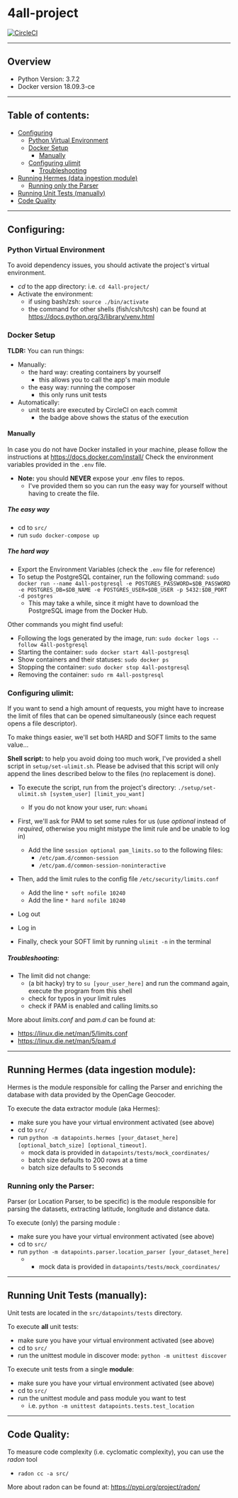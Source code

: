 # 4all-project

[![CircleCI](https://circleci.com/gh/Turao/4all-project/tree/develop.svg?style=svg&circle-token=7f214d329f95bee31c60557f08ac58fbcbe650a4)](https://circleci.com/gh/Turao/4all-project/tree/develop)

---
## Overview

- Python Version: 3.7.2
- Docker version 18.09.3-ce

---
## Table of contents:
- [Configuring](#configuring)
  - [Python Virtual Environment](#python-virtual-environment)
  - [Docker Setup](#docker-setup)
    - [Manually](#manually)
  - [Configuring ulimit](#configuring-ulimit)
    - [Troubleshooting](#troubleshooting)
- [Running Hermes (data ingestion module)](#running-hermes-data-ingestion-module)
  - [Running only the Parser]($running-parser)
- [Running Unit Tests (manually)](#running-unit-tests-manually)
- [Code Quality](#code-quality)

---
## Configuring:

### Python Virtual Environment
To avoid dependency issues, you should activate the project's virtual environment.
- _cd_ to the app directory: i.e. `cd 4all-project/`
- Activate the environment:
  - if using bash/zsh: `source ./bin/activate`
  - the command for other shells (fish/csh/tcsh) can be found at https://docs.python.org/3/library/venv.html

### Docker Setup
**TLDR:** You can run things:
- Manually:
  - the hard way: creating containers by yourself
    - this allows you to call the app's main module
  - the easy way: running the composer
    - this only runs unit tests
- Automatically:
  - unit tests are executed by CircleCI on each commit
    - the badge above shows the status of the execution

#### Manually
In case you do not have Docker installed in your machine, please follow the instructions at https://docs.docker.com/install/
Check the environment variables provided in the `.env` file.
- **Note:** you should **NEVER** expose your .env files to repos.
  - I've provided them so you can run the easy way for yourself without having to create the file.

##### The easy way
- cd to `src/`
- run `sudo docker-compose up`

##### The hard way
- Export the Environment Variables (check the `.env` file for reference)
- To setup the PostgreSQL container, run the following command: `sudo docker run --name 4all-postgresql -e POSTGRES_PASSWORD=$DB_PASSWORD -e POSTGRES_DB=$DB_NAME -e POSTGRES_USER=$DB_USER -p 5432:$DB_PORT -d postgres`
  - This may take a while, since it might have to download the PostgreSQL image from the Docker Hub.

Other commands you might find useful:
- Following the logs generated by the image, run: `sudo docker logs --follow 4all-postgresql`
- Starting the container: `sudo docker start 4all-postgresql`
- Show containers and their statuses: `sudo docker ps`
- Stopping the container: `sudo docker stop 4all-postgresql`
- Removing the container: `sudo rm 4all-postgresql`


### Configuring ulimit:
If you want to send a high amount of requests, you might have to increase the limit of files that can be opened simultaneously (since each request opens a file descriptor).

To make things easier, we'll set both HARD and SOFT limits to the same value...

**Shell script:** to help you avoid doing too much work, I've provided a shell script in `setup/set-ulimit.sh`. Please be advised that this script will only append the lines described below to the files (no replacement is done).

- To execute the script, run from the project's directory: `./setup/set-ulimit.sh [system_user] [limit_you_want]`
    - If you do not know your user, run: `whoami`

- First, we'll ask for PAM to set some rules for us (use _optional_ instead of _required_, otherwise you might mistype the limit rule and be unable to log in)
  - Add the line `session optional pam_limits.so` to the following files:
    - `/etc/pam.d/common-session`
    - `/etc/pam.d/common-session-noninteractive`

- Then, add the limit rules to the config file `/etc/security/limits.conf`
  - Add the line `* soft nofile 10240`
  - Add the line `* hard nofile 10240`

- Log out
- Log in

- Finally, check your SOFT limit by running `ulimit -n` in the terminal

##### Troubleshooting:
- The limit did not change:
  - (a bit hacky) try to `su [your_user_here]` and run the command again, execute the program from this shell
  - check for typos in your limit rules
  - check if PAM is enabled and calling limits.so

More about _limits.conf_ and _pam.d_ can be found at:
- https://linux.die.net/man/5/limits.conf
- https://linux.die.net/man/5/pam.d


---
## Running Hermes (data ingestion module):
Hermes is the module responsible for calling the Parser and enriching the database with data provided by the OpenCage Geocoder.

To execute the data extractor module (aka Hermes):
- make sure you have your virtual environment activated (see above)
- cd to `src/`
- run `python -m datapoints.hermes [your_dataset_here] [optional_batch_size] [optional_timeout]`.
  - mock data is provided in `datapoints/tests/mock_coordinates/` 
  - batch size defaults to 200 rows at a time
  - batch size defaults to 5 seconds

### Running only the Parser:
Parser (or Location Parser, to be specific) is the module responsible for parsing the datasets, extracting latitude, longitude and distance data.

To execute (only) the parsing module :
- make sure you have your virtual environment activated (see above)
- cd to `src/`
- run `python -m datapoints.parser.location_parser [your_dataset_here]`
  - - mock data is provided in `datapoints/tests/mock_coordinates/`


---
## Running Unit Tests (manually):
Unit tests are located in the `src/datapoints/tests` directory.

To execute **all** unit tests:
- make sure you have your virtual environment activated (see above)
- cd to `src/`
- run the unittest module in discover mode: `python -m unittest discover`

To execute unit tests from a single **module**:
- make sure you have your virtual environment activated (see above)
- cd to `src/`
- run the unittest module and pass module you want to test
    - i.e. `python -m unittest datapoints.tests.test_location`


---
## Code Quality:
To measure code complexity (i.e. cyclomatic complexity), you can use the _radon_ tool
- `radon cc -a src/`

More about radon can be found at: https://pypi.org/project/radon/
